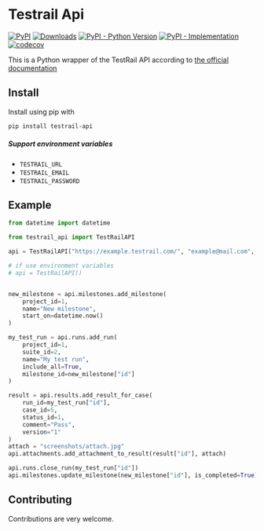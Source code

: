 # Testrail Api

[![PyPI](https://img.shields.io/pypi/v/testrail-api?color=%2301a001&label=pypi&logo=version)](https://pypi.org/project/testrail-api/)
[![Downloads](https://pepy.tech/badge/testrail-api)](https://pepy.tech/project/testrail-api)
[![PyPI - Python Version](https://img.shields.io/pypi/pyversions/testrail-api.svg)](https://pypi.org/project/testrail-api/)
[![PyPI - Implementation](https://img.shields.io/pypi/implementation/testrail-api)](https://pypi.org/project/testrail-api/)
[![codecov](https://codecov.io/gh/tolstislon/testrail-api/branch/master/graph/badge.svg)](https://codecov.io/gh/tolstislon/testrail-api)

This is a Python wrapper of the TestRail API according to [the official documentation](https://www.gurock.com/testrail/docs/api)


Install
----
Install using pip with
```bash
pip install testrail-api
```

##### Support environment variables
* `TESTRAIL_URL`
* `TESTRAIL_EMAIL`
* `TESTRAIL_PASSWORD`

Example
----
```python
from datetime import datetime

from testrail_api import TestRailAPI

api = TestRailAPI("https://example.testrail.com/", "example@mail.com", "password")

# if use environment variables
# api = TestRailAPI()


new_milestone = api.milestones.add_milestone(
    project_id=1, 
    name="New milestone", 
    start_on=datetime.now()
)

my_test_run = api.runs.add_run(
    project_id=1, 
    suite_id=2, 
    name="My test run", 
    include_all=True, 
    milestone_id=new_milestone["id"]
)

result = api.results.add_result_for_case(
    run_id=my_test_run["id"], 
    case_id=5, 
    status_id=1, 
    comment="Pass", 
    version="1"
)
attach = "screenshots/attach.jpg"
api.attachments.add_attachment_to_result(result["id"], attach)

api.runs.close_run(my_test_run["id"])
api.milestones.update_milestone(new_milestone["id"], is_completed=True)
```


Contributing
----
Contributions are very welcome.
